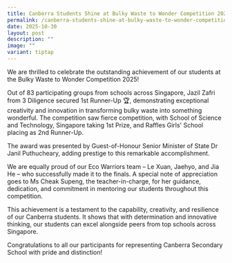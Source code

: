 ```yaml
---
title: Canberra Students Shine at Bulky Waste to Wonder Competition 2025
permalink: /canberra-students-shine-at-bulky-waste-to-wonder-competition-2025/
date: 2025-10-30
layout: post
description: ""
image: ""
variant: tiptap
---
```

<p>We are thrilled to celebrate the outstanding achievement of our students
at the Bulky Waste to Wonder Competition 2025!</p>
<p>Out of 83 participating groups from schools across Singapore, Jazil Zafri
from 3 Diligence secured 1st Runner-Up 🏆, demonstrating exceptional creativity
and innovation in transforming bulky waste into something wonderful. The
competition saw fierce competition, with School of Science and Technology,
Singapore taking 1st Prize, and Raffles Girls' School placing as 2nd Runner-Up.</p>
<p>The award was presented by Guest-of-Honour Senior Minister of State Dr
Janil Puthucheary, adding prestige to this remarkable accomplishment.</p>
<p>We are equally proud of our Eco Warriors team – Le Xuan, Jaehyo, and Jia
He – who successfully made it to the finals. A special note of appreciation
goes to Ms Cheak Supeng, the teacher-in-charge, for her guidance, dedication,
and commitment in mentoring our students throughout this competition.</p>
<p>This achievement is a testament to the capability, creativity, and resilience
of our Canberra students. It shows that with determination and innovative
thinking, our students can excel alongside peers from top schools across
Singapore.</p>
<p>Congratulations to all our participants for representing Canberra Secondary
School with pride and distinction!</p>